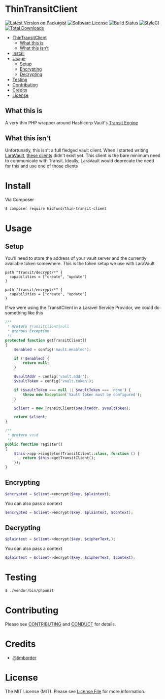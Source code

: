 # ThinTransitClient

[![Latest Version on Packagist][ico-version]][link-packagist]
[![Software License][ico-license]](LICENSE.md)
[![Build Status][ico-travis]][link-travis]
[![StyleCI][ico-styleci]][link-styleci]
[![Total Downloads][ico-downloads]][link-packagist]

   * [ThinTransitClient](#thintransitclient)
      * [What this is](#what-this-is)
      * [What this isn't](#what-this-isnt)
   * [Install](#install)
   * [Usage](#usage)
      * [Setup](#setup)
      * [Encrypting](#encrypting)
      * [Decrypting](#decrypting)
   * [Testing](#testing)
   * [Contributing](#contributing)
   * [Credits](#credits)
   * [License](#license)

## What this is

A very thin PHP wrapper around Hashicorp Vault's [Transit Engine](https://www.vaultproject.io/docs/secrets/transit/index.html)

## What this isn't

Unfortunatly, this isn't a full fledged vault client. When I started writing [LaraVault](https://github.com/Kidfund/LaraVault), [these clients](https://www.vaultproject.io/api/libraries.html#php) didn't exist yet. This client is the bare minimum need to communicate with Transit. Ideally, LaraVault would deprecate the need for this and use one of those clients

# Install

Via Composer

``` bash
$ composer require kidfund/thin-transit-client
```

# Usage

## Setup 

You'll need to store the address of your vault server and the currently available token somewhere. This is the token setup we use with LaraVault

```hcl
path "transit/decrypt/*" {
  capabilities = ["create", "update"]
}

path "transit/encrypt/*" {
  capabilities = ["create", "update"]
}
```

If we were using the TransitClient in a Laravel Service Providor, we could do something like this

```php
/**
 * @return TransitClient|null
 * @throws Exception
 */
protected function getTransitClient()
{
    $enabled = config('vault.enabled');

    if (!$enabled) {
        return null;
    }

    $vaultAddr = config('vault.addr');
    $vaultToken = config('vault.token');

    if ($vaultToken === null || $vaultToken === 'none') {
        throw new Exception('Vault token must be configured');
    }

    $client = new TransitClient($vaultAddr, $vaultToken);

    return $client;
}

/**
 * @return void
 */
public function register()
{
    $this->app->singleton(TransitClient::class, function () {
        return $this->getTransitClient();
    });
}
```

## Encrypting

```php
$encrypted = $client->encrypt($key, $plaintext);
```

You can also pass a context

```php
$encrypted = $client->encrypt($key, $plaintext, $context);
```

## Decrypting

```php
$plaintext = $client->decrypt($key, $cipherText,);
```

You can also pass a context

```php
$plaintext = $client->decrypt($key, $cipherText, $context);
```


# Testing

``` bash
$ ./vendor/bin/phpunit
```

# Contributing

Please see [CONTRIBUTING](CONTRIBUTING.md) and [CONDUCT](CONDUCT.md) for details.

# Credits

- [@timborder][link-author]

# License

The MIT License (MIT). Please see [License File](LICENSE.md) for more information.

[ico-version]: https://img.shields.io/packagist/v/kidfund/thin-transit-client.svg?style=flat-square
[ico-license]: https://img.shields.io/badge/license-MIT-brightgreen.svg?style=flat-square
[ico-travis]: https://img.shields.io/travis/kidfund/thin-transit-client/master.svg?style=flat-square
[ico-styleci]: https://github.styleci.io/repos/157907842/shield?branch=master
[ico-downloads]: https://img.shields.io/packagist/dt/kidfund/thin-transit-client.svg?style=flat-square

[link-packagist]: https://packagist.org/packages/kidfund/thin-transit-client
[link-travis]: https://travis-ci.org/kidfund/thin-transit-client
[link-author]: https://github.com/timbroder
[link-styleci]: https://github.styleci.io/repos/157907842
